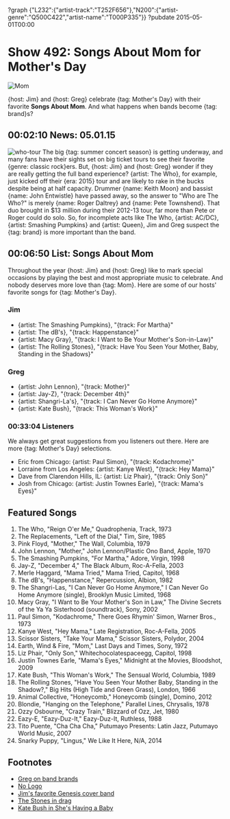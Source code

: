 ?graph {"L232":{"artist-track":"T252F656"},"N200":{"artist-genre":"Q500C422","artist-name":"T000P335"}}
?pubdate 2015-05-01T00:00

# Show 492: Songs About Mom for Mother's Day

![Mom](http://sound-images.s3.amazonaws.com/images/2015/mothersday_web.jpg)

{host: Jim} and {host: Greg} celebrate {tag: Mother's Day} with their favorite **Songs About Mom**. And what happens when bands become {tag: brand}s?
 
## 00:02:10 News: 05.01.15
![who-tour](http://sound-images.s3.amazonaws.com/images/2015/who-tour.jpg)
The big {tag: summer concert season} is getting underway, and many fans have their sights set on big ticket tours to see their favorite {genre: classic rock}ers. But, {host: Jim} and {host: Greg} wonder if they are really getting the full band experience?  {artist: The Who}, for example, just kicked off their {era: 2015} tour and are likely to rake in the bucks despite being at half capacity. Drummer {name: Keith Moon} and bassist {name: John Entwistle} have passed away, so the answer to "Who are The Who?"  is merely {name: Roger Daltrey} and {name: Pete Townshend}. That duo brought in $13 million during their 2012-13 tour, far more than Pete or Roger could do solo. So, for incomplete acts like The Who, {artist: AC/DC}, {artist: Smashing Pumpkins} and {artist: Queen}, Jim and Greg suspect the {tag: brand} is more important than the band.  


## 00:06:50 List: Songs About Mom
Throughout the year {host: Jim} and {host: Greg} like to mark special occasions by playing the best and most appropriate music to celebrate. And nobody deserves more love than {tag: Mom}. Here are some of our hosts' favorite songs for {tag: Mother's Day}.

### Jim
- {artist: The Smashing Pumpkins}, "{track: For Martha}" 
- {artist: The dB's}, "{track: Happenstance}"
- {artist: Macy Gray}, "{track: I Want to Be Your Mother's Son-in-Law}" 
- {artist: The Rolling Stones}, "{track: Have You Seen Your Mother, Baby, Standing in the Shadows}"

### Greg
- {artist: John Lennon}, "{track: Mother}"
- {artist: Jay-Z}, "{track: December 4th}"
- {artist: Shangri-La's}, "{track: I Can Never Go Home Anymore}"
- {artist: Kate Bush}, "{track: This Woman's Work}"


### 00:33:04 Listeners
We always get great suggestions from you listeners out there. Here are more {tag: Mother's Day} selections.

- Eric from Chicago: {artist: Paul Simon}, "{track: Kodachrome}"
- Lorraine from Los Angeles: {artist: Kanye West}, "{track: Hey Mama}"
- Dave from Clarendon Hills, IL: {artist: Liz Phair}, "{track: Only Son}"
- Josh from Chicago: {artist: Justin Townes Earle}, "{track: Mama's Eyes}" 

## Featured Songs
1. The Who, "Reign O'er Me," Quadrophenia, Track, 1973 
2. The Replacements, "Left of the Dial," Tim, Sire, 1985 
3. Pink Floyd, "Mother," The Wall, Columbia, 1979
4. John Lennon, "Mother," John Lennon/Plastic Ono Band, Apple, 1970
5. The Smashing Pumpkins, "For Martha," Adore, Virgin, 1998
6. Jay-Z, "December 4," The Black Album, Roc-A-Fella, 2003
7. Merle Haggard, "Mama Tried," Mama Tried, Capitol, 1968
8. The dB's, "Happenstance," Repercussion, Albion, 1982
9. The Shangri-Las, "I Can Never Go Home Anymore," I Can Never Go Home Anymore (single), Brooklyn Music Limited, 1968
10. Macy Gray, "I Want to Be Your Mother's Son in Law," The Divine Secrets of the Ya Ya Sisterhood (soundtrack), Sony, 2002
11. Paul Simon, "Kodachrome," There Goes Rhymin' Simon, Warner Bros., 1973
12. Kanye West, "Hey Mama," Late Registration, Roc-A-Fella, 2005
13. Scissor Sisters, "Take Your Mama," Scissor Sisters, Polydor, 2004
14. Earth, Wind & Fire, "Mom," Last Days and Times, Sony, 1972
15. Liz Phair, "Only Son," Whitechocolatespaceegg, Capitol, 1998
16. Justin Townes Earle, "Mama's Eyes," Midnight at the Movies, Bloodshot, 2009
17. Kate Bush, "This Woman's Work," The Sensual World, Columbia, 1989
18. The Rolling Stones, "Have You Seen Your Mother Baby, Standing in the Shadow?," Big Hits (High Tide and Green Grass), London, 1966
19. Animal Collective, "Honeycomb," Honeycomb (single), Domino, 2012
20. Blondie, "Hanging on the Telephone," Parallel Lines, Chrysalis, 1978 
21. Ozzy Osbourne, "Crazy Train," Blizzard of Ozz, Jet, 1980
22. Eazy-E, "Eazy-Duz-It," Eazy-Duz-It, Ruthless, 1988 
23. Tito Puente, "Cha Cha Cha," Putumayo Presents: Latin Jazz, Putumayo World Music, 2007 
24. Snarky Puppy, "Lingus," We Like It Here, N/A, 2014 

## Footnotes
- [Greg on band brands](http://www.bbc.com/culture/story/20150414-are-brands-bigger-than-bands)
- [No Logo](http://www.naomiklein.org/no-logo)
- [Jim's favorite Genesis cover band](http://www.themusicalbox.net/)
- [The Stones in drag](http://upload.wikimedia.org/wikipedia/en/thumb/f/f9/HaveYouSeenYourMotherBabyUK45PicSleeve.jpg/220px-HaveYouSeenYourMotherBabyUK45PicSleeve.jpg)
- [Kate Bush in She's Having a Baby](https://www.youtube.com/watch?v=TyeZy_UPYKM)
